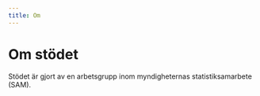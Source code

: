 ```yaml
---
title: Om
---
```

# Om stödet

Stödet är gjort av en arbetsgrupp inom myndigheternas statistiksamarbete (SAM).
